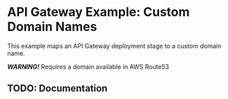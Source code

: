 # API Gateway Example: Custom Domain Names

This example maps an API Gateway deployment stage to a custom domain name.

**_WARNING!_** Requires a domain available in AWS Route53

## TODO: Documentation
<!--
**_NOTE_** The example requires a manual configuration in API Gateway - to Enable CORS on the endpoint. This is due to a bug in terraform when creating OPTIONS methods

**_Be sure to redeploy_** and wait about 1 minute for changes to propagate


### Route53 Domain Required

We will be creating ACM Certificates and A Records as part of this example


## Destroying Application

```shell
cd code/terraform
aws s3 cp s3://terraform-examples-aws-apigateway/terraform-examples-aws-apigateway-domain-main/init.tfvars init.tfvars
aws s3 cp s3://terraform-examples-aws-apigateway/terraform-examples-aws-apigateway-domain-main/application.tfvars application.tfvars
terraform init -backend-config="init.tfvars" 
terraform destroy -var-file="application.tfvars"
```
-->